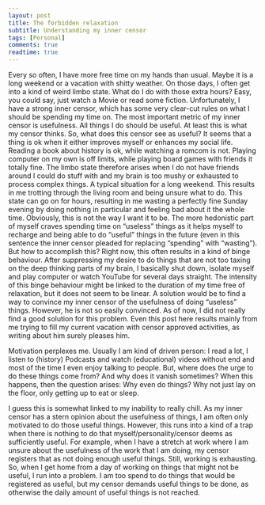 ```yaml
---
layout: post
title: The forbidden relaxation
subtitle: Understanding my inner censor
tags: [Personal]
comments: true
readtime: true
---
```


Every so often, I have more free time on my hands than usual. Maybe it is a long weekend or a vacation with shitty weather. On those days, I often get into a kind of weird limbo state. What do I do with those extra hours? Easy, you could say, just watch a Movie or read some fiction. Unfortunately, I have a strong inner censor, which has some very clear-cut rules on what I should be spending my time on. The most important metric of my inner censor is usefulness. All things I do should be useful. At least this is what my censor thinks. So, what does this censor see as useful? It seems that a thing is ok when it either improves myself or enhances my social life. Reading a book about history is ok, while watching a romcom is not. Playing computer on my own is off limits, while playing board games with friends it totally fine. The limbo state therefore arises when I do not have friends around I could do stuff with and my brain is too mushy or exhausted to process complex things. A typical situation for a long weekend. This results in me trotting through the living room and being unsure what to do. This state can go on for hours, resulting in me wasting a perfectly fine Sunday evening by doing nothing in particular and feeling bad about it the whole time. Obviously, this is not the way I want it to be. The more hedonistic part of myself craves spending time on “useless” things as it helps myself to recharge and being able to do “useful” things in the future (even in this sentence the inner censor pleaded for replacing “spending” with “wasting”). But how to accomplish this? Right now, this often results in a kind of binge behaviour. After suppressing my desire to do things that are not too taxing on the deep thinking parts of my brain, I basically shut down, isolate myself and play computer or watch YouTube for several days straight. The intensity of this binge behaviour might be linked to the duration of my time free of relaxation, but it does not seem to be linear. A solution would be to find a way to convince my inner censor of the usefulness of doing “useless” things. However, he is not so easily convinced. As of now, I did not really find a good solution for this problem. Even this post here results mainly from me trying to fill my current vacation with censor approved activities, as writing about him surely pleases him.

Motivation perplexes me. Usually I am kind of driven person: I read a lot, I listen to (history) Podcasts and watch (educational) videos without end and most of the time I even enjoy talking to people. But, where does the urge to do these things come from? And why does it vanish sometimes? When this happens, then the question arises: Why even do things? Why not just lay on the floor, only getting up to eat or sleep.

I guess this is somewhat linked to my inability to really chill. As my inner censor has a stern opinion about the usefulness of things, I am often only motivated to do those useful things. However, this runs into a kind of a trap when there is nothing to do that myself/personality/censor deems as sufficiently useful. For example, when I have a stretch at work where I am unsure about the usefulness of the work that I am doing, my censor registers that as not doing enough useful things. Still, working is exhausting. So, when I get home from a day of working on things that might not be useful, I run into a problem. I am too spend to do things that would be registered as useful, but my censor demands useful things to be done, as otherwise the daily amount of useful things is not reached.


